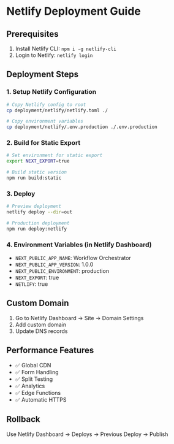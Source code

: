 # Netlify Deployment Guide

## Prerequisites
1. Install Netlify CLI: `npm i -g netlify-cli`
2. Login to Netlify: `netlify login`

## Deployment Steps

### 1. Setup Netlify Configuration
```bash
# Copy Netlify config to root
cp deployment/netlify/netlify.toml ./

# Copy environment variables
cp deployment/netlify/.env.production ./.env.production
```

### 2. Build for Static Export
```bash
# Set environment for static export
export NEXT_EXPORT=true

# Build static version
npm run build:static
```

### 3. Deploy
```bash
# Preview deployment
netlify deploy --dir=out

# Production deployment
npm run deploy:netlify
```

### 4. Environment Variables (in Netlify Dashboard)
- `NEXT_PUBLIC_APP_NAME`: Workflow Orchestrator
- `NEXT_PUBLIC_APP_VERSION`: 1.0.0
- `NEXT_PUBLIC_ENVIRONMENT`: production
- `NEXT_EXPORT`: true
- `NETLIFY`: true

## Custom Domain
1. Go to Netlify Dashboard → Site → Domain Settings
2. Add custom domain
3. Update DNS records

## Performance Features
- ✅ Global CDN
- ✅ Form Handling
- ✅ Split Testing
- ✅ Analytics
- ✅ Edge Functions
- ✅ Automatic HTTPS

## Rollback
Use Netlify Dashboard → Deploys → Previous Deploy → Publish
